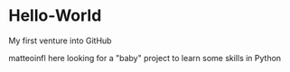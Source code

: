 # Hello-World
My first venture into GitHub

matteoinfl here
looking for a "baby" project to learn some skills in Python
